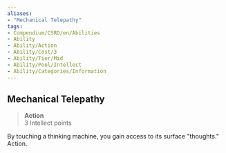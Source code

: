 ```yaml
---
aliases:
- "Mechanical Telepathy"
tags:
- Compendium/CSRD/en/Abilities
- Ability
- Ability/Action
- Ability/Cost/3
- Ability/Tier/Mid
- Ability/Pool/Intellect
- Ability/Categories/Information
---
```


  
## Mechanical Telepathy  
>**Action**  
>3 Intellect points
  
By touching a thinking machine, you gain access to its surface "thoughts." Action.
